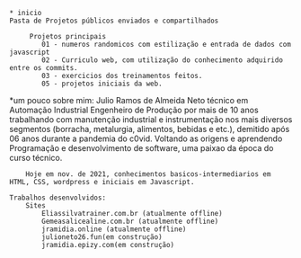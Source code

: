     * inicio
    Pasta de Projetos públicos enviados e compartilhados

         Projetos principais
            01 - numeros randomicos com estilização e entrada de dados com javascript
            02 - Curriculo web, com utilização do conhecimento adquirido entre os commits.
            03 - exercicios dos treinamentos feitos.
            05 - projetos iniciais da web.
    
*um pouco sobre mim:
Julio Ramos de Almeida Neto
    técnico em Automação Industrial
    Engenheiro de Produção
        por mais de 10 anos trabalhando com manutenção industrial e instrumentação nos mais diversos segmentos (borracha, metalurgia, alimentos, bebidas e etc.), demitido após 06 anos durante a pandemia do c0vid. 
            Voltando as origens e aprendendo Programação e desenvolvimento de software, uma paixao da época do curso técnico.

        Hoje em nov. de 2021, conhecimentos basicos-intermediarios em HTML, CSS, wordpress e iniciais em Javascript.
    
    Trabalhos desenvolvidos:
        Sites
            Eliassilvatrainer.com.br (atualmente offline)
            Gemeasalicealine.com.br (atualmente offline)
            jramidia.online (atualmente offline)
            julioneto26.fun(em construção)
            jramidia.epizy.com(em construção)